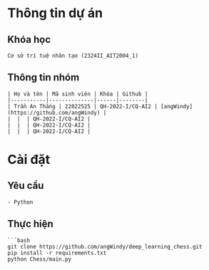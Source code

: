 # Thông tin dự án

## Khóa học

    Cơ sở trí tuệ nhân tạo (2324II_AIT2004_1)

## Thông tin nhóm

    | Họ và tên | Mã sinh viên | Khóa | Github |
    |-----------|--------------|------|--------|
    | Trần An Thắng | 22022525 | QH-2022-I/CQ-AI2 | [angWindy](https://github.com/angWindy) |
    |  |  | QH-2022-I/CQ-AI2 |
    |  |  | QH-2022-I/CQ-AI2 |
    |  |  | QH-2022-I/CQ-AI2 |

# Cài đặt

## Yêu cầu

    - Python

## Thực hiện

    ```bash
    git clone https://github.com/angWindy/deep_learning_chess.git
    pip install -r requirements.txt
    python Chess/main.py
